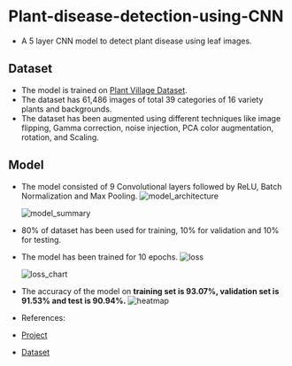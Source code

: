 # Plant-disease-detection-using-CNN
- A 5 layer CNN model to detect plant disease using leaf images.

## Dataset
- The model is trained on [Plant Village Dataset](https://data.mendeley.com/datasets/tywbtsjrjv/1).
- The dataset has  61,486 images of total 39 categories of 16 variety plants and backgrounds.
- The dataset has been augmented using different techniques like image flipping, Gamma correction, noise injection, PCA color augmentation, rotation, and Scaling.

## Model
- The model consisted of 9 Convolutional layers followed by ReLU, Batch Normalization and Max Pooling.
  ![model_architecture](https://github.com/xecyborg/Plant-disease-detection-using-CNN/assets/103058112/a8b844cf-6bc0-4ad2-9580-6702d9dfc012)
  
  ![model_summary](https://github.com/xecyborg/Plant-disease-detection-using-CNN/assets/103058112/b283cb1e-60ca-446b-bb4d-edb2254f31e1)

- 80% of dataset has been used for training, 10% for validation and 10% for testing.
- The model has been trained for 10 epochs.
  ![loss](https://github.com/xecyborg/Plant-disease-detection-using-CNN/assets/103058112/41d95580-3a4d-4b65-99f1-e5caedf04caf)
  
  ![loss_chart](https://github.com/xecyborg/Plant-disease-detection-using-CNN/assets/103058112/06e6084c-1c17-4d52-a533-65e2773fae39)

- The accuracy of the model on **training set is 93.07%, validation set is 91.53% and test is 90.94%.**
  ![heatmap](https://github.com/xecyborg/Plant-disease-detection-using-CNN/assets/103058112/bb58576f-ee1f-4925-94d6-d24599d5b782)

- References:
- [Project](https://github.com/manthan89_py/Plant-Disease-Detection)
- [Dataset](https://data.mendeley.com/datasets/tywbtsjrjv/1)
